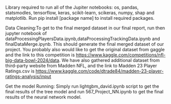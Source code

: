 Library required to run all of the Jupiter notebooks: os, pandas, statsmodles, tensorflow, keras, scikit-learn, scikeras, numpy, shap and matplotlib. Run pip install [package name] to install required packages. 

Data Cleaning:To get to the final merged dataset in our final report, run then jupyter notebook of dataProcessingPlayersData.ipynb,dataProcessingTrackingData.ipynb and finalDataMerge.ipynb. This should generate the final merged dataset of our project. You probably also would like to get the original dataset from gaggle and the link to this competition is https://www.kaggle.com/competitions/nfl-big-data-bowl-2024/data. We have also gathered additional dataset from third-party website from Madden NFL, and the link to Madden 23 Player Ratings.csv is https://www.kaggle.com/code/dtrade84/madden-23-player-ratings-analysis/input

Get the model Running: Simply run lightgbm_david.ipynb script to get the final results of the tree model and run 567_Project_NN.ipynb to get the final results of the neural network model. 